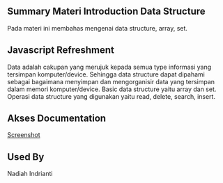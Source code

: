 ## Summary Materi Introduction Data Structure
Pada materi ini membahas mengenai data structure, array, set.

## Javascript Refreshment
Data adalah cakupan yang merujuk kepada semua type informasi yang tersimpan komputer/device. Sehingga data structure dapat dipahami sebagai bagaimana menyimpan dan mengorganisir data yang tersimpan dalam memori komputer/device. Basic data structure yaitu array dan set. Operasi data structure yang digunakan yaitu read, delete, search, insert.

## Akses Documentation

[Screenshot](https://github.com/nadiahindrianti/react_nadiah-indrianti/tree/main/05_BOOTSTRAP/Screenshot)


## Used By

Nadiah Indrianti
